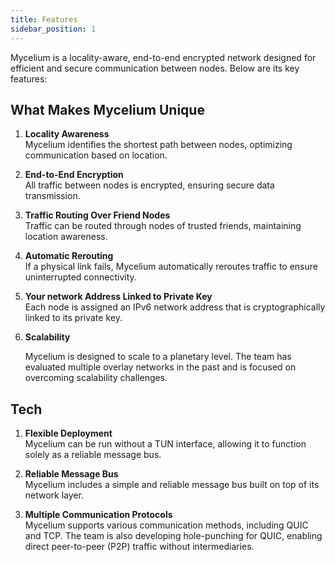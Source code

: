 ```yaml
---
title: Features
sidebar_position: 1
---
```


Mycelium is a locality-aware, end-to-end encrypted network designed for efficient and secure communication between nodes. Below are its key features:

## What Makes Mycelium Unique

1. **Locality Awareness**  
   Mycelium identifies the shortest path between nodes, optimizing communication based on location.

2. **End-to-End Encryption**  
   All traffic between nodes is encrypted, ensuring secure data transmission.

3. **Traffic Routing Over Friend Nodes**  
   Traffic can be routed through nodes of trusted friends, maintaining location awareness.

4. **Automatic Rerouting**  
   If a physical link fails, Mycelium automatically reroutes traffic to ensure uninterrupted connectivity.

5. **Your network Address Linked to Private Key**  
   Each node is assigned an IPv6 network address that is cryptographically linked to its private key.

6. **Scalability**  

   Mycelium is designed to scale to a planetary level. The team has evaluated multiple overlay networks in the past and is focused on overcoming scalability challenges.

## Tech

1.  **Flexible Deployment**  
   Mycelium can be run without a TUN interface, allowing it to function solely as a reliable message bus.

2. **Reliable Message Bus**  
   Mycelium includes a simple and reliable message bus built on top of its network layer.

1. **Multiple Communication Protocols**   
   Mycelium supports various communication methods, including QUIC and TCP. The team is also developing hole-punching for QUIC, enabling direct peer-to-peer (P2P) traffic without intermediaries.
